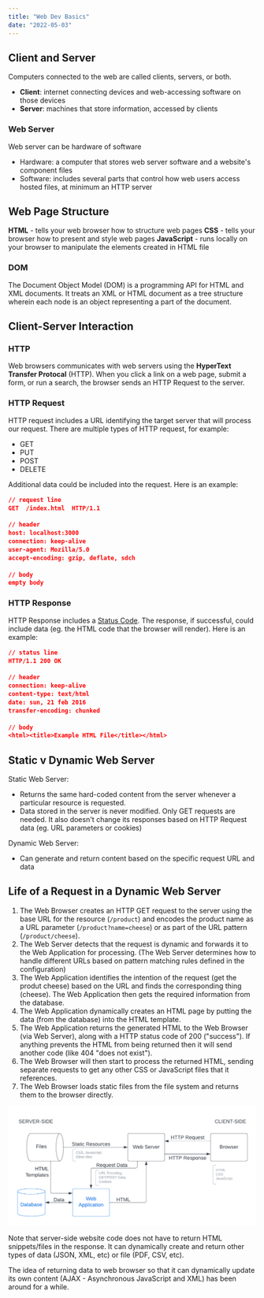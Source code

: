 ```yaml
---
title: "Web Dev Basics"
date: "2022-05-03"
---
```


## Client and Server

Computers connected to the web are called clients, servers, or both.

- **Client**: internet connecting devices and web-accessing software on those devices
- **Server**: machines that store information, accessed by clients

### Web Server

Web server can be hardware of software

- Hardware: a computer that stores web server software and a website's component files
- Software: includes several parts that control how web users access hosted files, at minimum an HTTP server

## Web Page Structure

**HTML** - tells your web browser how to structure web pages
**CSS** - tells your browser how to present and style web pages
**JavaScript** - runs locally on your browser to manipulate the elements created in HTML file

### DOM

The Document Object Model (DOM) is a programming API for HTML and XML documents. It treats an XML or HTML document as a tree structure wherein each node is an object representing a part of the document.

## Client-Server Interaction

### HTTP

Web browsers communicates with web servers using the **HyperText Transfer Protocal** (HTTP). When you click a link on a web page, submit a form, or run a search, the browser sends an HTTP Request to the server.

### HTTP Request

HTTP request includes a URL identifying the target server that will process our request. There are multiple types of HTTP request, for example:

- GET
- PUT
- POST
- DELETE

Additional data could be included into the request. Here is an example:

```json
// request line
GET  /index.html  HTTP/1.1

// header
host: localhost:3000
connection: keep-alive
user-agent: Mozilla/5.0
accept-encoding: gzip, deflate, sdch

// body
empty body
```

### HTTP Response

HTTP Response includes a [Status Code](https://developer.mozilla.org/en-US/docs/Web/HTTP/Status). The response, if successful, could include data (eg. the HTML code that the browser will render). Here is an example:

```json
// status line
HTTP/1.1 200 OK

// header
connection: keep-alive
content-type: text/html
date: sun, 21 feb 2016
transfer-encoding: chunked

// body
<html><title>Example HTML File</title></html>
```

## Static v Dynamic Web Server

Static Web Server:

- Returns the same hard-coded content from the server whenever a particular resource is requested.
- Data stored in the server is never modified. Only GET requests are needed. It also doesn't change its responses based on HTTP Request data (eg. URL parameters or cookies)

Dynamic Web Server:

- Can generate and return content based on the specific request URL and data

## Life of a Request in a Dynamic Web Server

1. The Web Browser creates an HTTP GET request to the server using the base URL for the resource (`/product`) and encodes the product name as a URL parameter (`/product?name=cheese`) or as part of the URL pattern (`/product/cheese`).
2. The Web Server detects that the request is dynamic and forwards it to the Web Application for processing.
   (The Web Server determines how to handle different URLs based on pattern matching rules defined in the configuration)
3. The Web Application identifies the intention of the request (get the produt cheese) based on the URL and finds the corresponding thing (cheese). The Web Application then gets the required information from the database.
4. The Web Application dynamically creates an HTML page by putting the data (from the database) into the HTML template.
5. The Web Application returns the generated HTML to the Web Browser (via Web Server), along with a HTTP status code of 200 ("success"). If anything prevents the HTML from being returned then it will send another code (like 404 "does not exist").
6. The Web Browser will then start to process the returned HTML, sending separate requests to get any other CSS or JavaScript files that it references.
7. The Web Browser loads static files from the file system and returns them to the browser directly.

![web-flow-chart](../assets/web-flow-chart.png)

Note that server-side website code does not have to return HTML snippets/files in the response. It can dynamically create and return other types of data (JSON, XML, etc) or file (PDF, CSV, etc).

The idea of returning data to web browser so that it can dynamically update its own content (AJAX - Asynchronous JavaScript and XML) has been around for a while.
